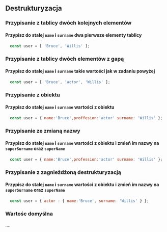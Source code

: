 ## Destrukturyzacja

### Przypisanie z tablicy dwóch kolejnych elementów

#### Przypisz do stałej `name` i `surname` dwa pierwsze elementy tablicy

```javascript
  const user = [ 'Bruce', 'Willis' ];
```

### Przypisanie z tablicy dwóch elementów z gapą

#### Przypisz do stałej `name` i `surname`  takie wartości jak w zadaniu powyżej

```javascript
  const user = [ 'Bruce', 'actor', 'Willis' ];
```

### Przypisanie z obiektu

#### Przypisz do stałej `name` i `surname`  wartości z obiektu

```javascript
  const user = { name:'Bruce',proffesion:'actor' surname: 'Willis' };
```

### Przypisanie ze zmianą nazwy

#### Przypisz do stałej `name` i `surname`  wartości z obiektu i zmień im nazwy na `superSurname` oraz `superName`

```javascript
  const user = { name:'Bruce',profession:'actor' surname: 'Willis' };
```

### Przypisanie  z zagnieżdżoną destrukturyzacją

#### Przypisz do stałej `name` i `surname`  wartości z obiektu i zmień im nazwy na `superSurname` oraz `superName`

```javascript
  const user = { actor : { name:'Bruce', surname: 'Willis' } };
```

### Wartośc domyślna
....
